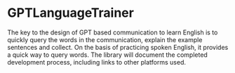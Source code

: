 # GPTLanguageTrainer
The key to the design of GPT based communication to learn English is to quickly query the words in the communication, explain the example sentences and collect. On the basis of practicing spoken English, it provides a quick way to query words. The library will document the completed development process, including links to other platforms used.
